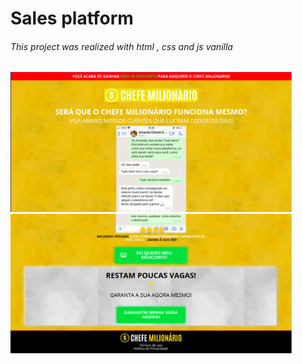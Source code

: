 <h1>Sales platform</h1>

<h6>This project was realized with html , css and js vanilla</h6>

<div  float="left">



<img src="./assets/media/image1.png" width="450" />  
<img src="./assets/media/image2.png" width="450" />  
